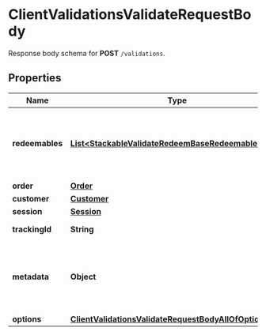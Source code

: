 

# ClientValidationsValidateRequestBody

Response body schema for **POST** `/validations`.

## Properties

| Name | Type | Description | Notes |
|------------ | ------------- | ------------- | -------------|
|**redeemables** | [**List&lt;StackableValidateRedeemBaseRedeemablesItem&gt;**](StackableValidateRedeemBaseRedeemablesItem.md) | An array of redeemables. You can combine &#x60;voucher&#x60;(s) and &#x60;promotion_tier&#x60;(s). Alternatively, send one unique&#x60;promotion_stack&#x60; in the array. |  |
|**order** | [**Order**](Order.md) |  |  [optional] |
|**customer** | [**Customer**](Customer.md) |  |  [optional] |
|**session** | [**Session**](Session.md) |  |  [optional] |
|**trackingId** | **String** | Is correspondent to Customer&#39;s source_id |  [optional] |
|**metadata** | **Object** | A set of key/value pairs that you can attach to a redemption object. It can be useful for storing additional information about the redemption in a structured format. |  [optional] |
|**options** | [**ClientValidationsValidateRequestBodyAllOfOptions**](ClientValidationsValidateRequestBodyAllOfOptions.md) |  |  [optional] |



